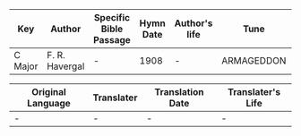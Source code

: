 Key | Author   | Specific Bible Passage     |Hymn Date |Author's life |Tune |Metrical Pattern   |Composer/Source
-- | --------- | ---------------------------|----------|--------------|-----|-------------------|-------------  
C Major |F. R. Havergal |- |1908 |- |ARMAGEDDON |- |-

Original Language | Translater | Translation Date   | Translater's Life  
----------------- | --------- | --------------------|-------------     
\- |- |- |-

